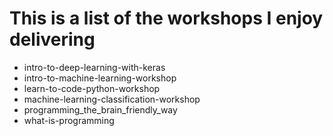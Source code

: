 # This is a list of the workshops I enjoy delivering

- intro-to-deep-learning-with-keras
- intro-to-machine-learning-workshop
- learn-to-code-python-workshop
- machine-learning-classification-workshop
- programming_the_brain_friendly_way
- what-is-programming